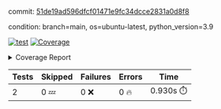 commit: [51de19ad596dfcf01471e9fc34dcce2831a0d8f8](https://github.com/rcmdnk/s3-reader/tree/51de19ad596dfcf01471e9fc34dcce2831a0d8f8)

condition: branch=main, os=ubuntu-latest, python_version=3.9

[![test](https://github.com/rcmdnk/s3-reader/actions/workflows/test.yml/badge.svg)](https://github.com/rcmdnk/s3-reader/actions/runs/10672406579)
<a href="https://github.com/rcmdnk/s3-reader/blob/51de19ad596dfcf01471e9fc34dcce2831a0d8f8/README.md"><img alt="Coverage" src="https://img.shields.io/badge/Coverage-36%25-red.svg" /></a><details><summary>Coverage Report </summary><table><tr><th>File</th><th>Stmts</th><th>Miss</th><th>Cover</th><th>Missing</th></tr><tbody><tr><td colspan="5"><b>src/s3_reader</b></td></tr><tr><td>&nbsp; &nbsp;<a href="https://github.com/rcmdnk/s3-reader/blob/51de19ad596dfcf01471e9fc34dcce2831a0d8f8/src/s3_reader/file.py">file.py</a></td><td>89</td><td>60</td><td>33%</td><td><a href="https://github.com/rcmdnk/s3-reader/blob/51de19ad596dfcf01471e9fc34dcce2831a0d8f8/src/s3_reader/file.py#L59-L62">59&ndash;62</a>, <a href="https://github.com/rcmdnk/s3-reader/blob/51de19ad596dfcf01471e9fc34dcce2831a0d8f8/src/s3_reader/file.py#L65">65</a>, <a href="https://github.com/rcmdnk/s3-reader/blob/51de19ad596dfcf01471e9fc34dcce2831a0d8f8/src/s3_reader/file.py#L68-L75">68&ndash;75</a>, <a href="https://github.com/rcmdnk/s3-reader/blob/51de19ad596dfcf01471e9fc34dcce2831a0d8f8/src/s3_reader/file.py#L78-L80">78&ndash;80</a>, <a href="https://github.com/rcmdnk/s3-reader/blob/51de19ad596dfcf01471e9fc34dcce2831a0d8f8/src/s3_reader/file.py#L84-L90">84&ndash;90</a>, <a href="https://github.com/rcmdnk/s3-reader/blob/51de19ad596dfcf01471e9fc34dcce2831a0d8f8/src/s3_reader/file.py#L94-L98">94&ndash;98</a>, <a href="https://github.com/rcmdnk/s3-reader/blob/51de19ad596dfcf01471e9fc34dcce2831a0d8f8/src/s3_reader/file.py#L103-L148">103&ndash;148</a>, <a href="https://github.com/rcmdnk/s3-reader/blob/51de19ad596dfcf01471e9fc34dcce2831a0d8f8/src/s3_reader/file.py#L151-L165">151&ndash;165</a></td></tr><tr><td><b>TOTAL</b></td><td><b>94</b></td><td><b>60</b></td><td><b>36%</b></td><td>&nbsp;</td></tr></tbody></table></details>

| Tests | Skipped | Failures | Errors | Time |
| ----- | ------- | -------- | -------- | ------------------ |
| 2 | 0 :zzz: | 0 :x: | 0 :fire: | 0.930s :stopwatch: |

